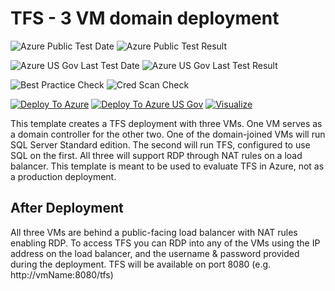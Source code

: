 # TFS - 3 VM domain deployment

![Azure Public Test Date](https://azurequickstartsservice.blob.core.windows.net/badges/tfs-dual-server/PublicLastTestDate.svg)
![Azure Public Test Result](https://azurequickstartsservice.blob.core.windows.net/badges/tfs-dual-server/PublicDeployment.svg)

![Azure US Gov Last Test Date](https://azurequickstartsservice.blob.core.windows.net/badges/tfs-dual-server/FairfaxLastTestDate.svg)
![Azure US Gov Last Test Result](https://azurequickstartsservice.blob.core.windows.net/badges/tfs-dual-server/FairfaxDeployment.svg)

![Best Practice Check](https://azurequickstartsservice.blob.core.windows.net/badges/tfs-dual-server/BestPracticeResult.svg)
![Cred Scan Check](https://azurequickstartsservice.blob.core.windows.net/badges/tfs-dual-server/CredScanResult.svg)

[![Deploy To Azure](https://raw.githubusercontent.com/fathym-it/azure-quickstart-templates/master/1-CONTRIBUTION-GUIDE/images/deploytoazure.svg?sanitize=true)](https://portal.azure.com/#create/Microsoft.Template/uri/https%3A%2F%2Fraw.githubusercontent.com%2Ffathym-it%2Fazure-quickstart-templates%2Fmaster%2Ftfs-dual-server%2Fazuredeploy.json)  [![Deploy To Azure US Gov](https://raw.githubusercontent.com/fathym-it/azure-quickstart-templates/master/1-CONTRIBUTION-GUIDE/images/deploytoazuregov.svg?sanitize=true)](https://portal.azure.us/#create/Microsoft.Template/uri/https%3A%2F%2Fraw.githubusercontent.com%2Ffathym-it%2Fazure-quickstart-templates%2Fmaster%2Ftfs-dual-server%2Fazuredeploy.json)  [![Visualize](https://raw.githubusercontent.com/fathym-it/azure-quickstart-templates/master/1-CONTRIBUTION-GUIDE/images/visualizebutton.svg?sanitize=true)](http://armviz.io/#/?load=https%3A%2F%2Fraw.githubusercontent.com%2Ffathym-it%2Fazure-quickstart-templates%2Fmaster%2Ftfs-dual-server%2Fazuredeploy.json)

This template creates a TFS deployment with three VMs. One VM serves as a domain controller for the other two. One of the domain-joined VMs will run SQL Server Standard edition. The second will run TFS, configured to use SQL on the first. All three will support RDP through NAT rules on a load balancer. This template is meant to be used to evaluate TFS in Azure, not as a production deployment.

## After Deployment

All three VMs are behind a public-facing load balancer with NAT rules enabling RDP. To access TFS you can RDP into any of the VMs using the IP address on the load balancer, and the username & password provided during the deployment. TFS will be available on port 8080 (e.g. http://vmName:8080/tfs)
